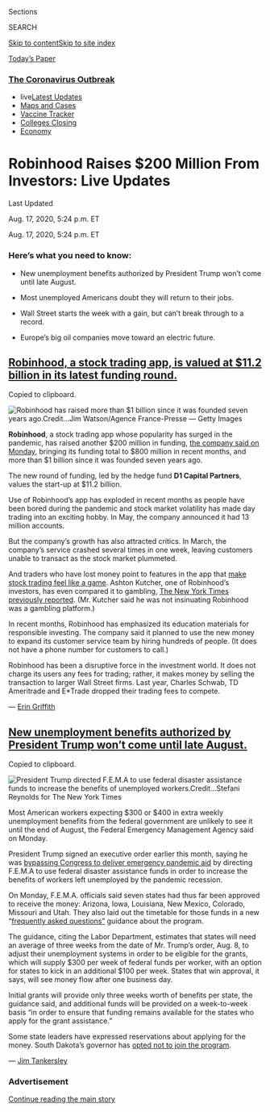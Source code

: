 <div id="app">

<div>

<div>

<div>

<div class="NYTAppHideMasthead css-ri3gv3 e1suatyy0">

<div class="section css-ui9rw0 e1suatyy2">

<div class="css-eph4ug er09x8g0">

<div class="css-6n7j50">

</div>

<span class="css-1dv1kvn">Sections</span>

<div class="css-10488qs">

<span class="css-1dv1kvn">SEARCH</span>

</div>

[Skip to content](#site-content)[Skip to site
index](#site-index)

</div>

<div class="css-10698na e1huz5gh0">

</div>

</div>

<div id="masthead-bar-one" class="section hasLinks css-15hmgas e1csuq9d3">

<div class="css-uqyvli e1csuq9d0">

</div>

<div class="css-1uqjmks e1csuq9d1">

</div>

<div class="css-9e9ivx">

[](https://myaccount.nytimes3xbfgragh.onion/auth/login?response_type=cookie&client_id=vi)

</div>

<div class="css-1bvtpon e1csuq9d2">

[Today’s
Paper](https://www.nytimes3xbfgragh.onion/section/todayspaper)

</div>

</div>

</div>

</div>

<div data-aria-hidden="false">

<div id="site-content" data-role="main">

<div class="css-1ffjgkm">

<div class="css-l9svim">

### [<span class="css-pa1jbp"><span class="css-1rxm0ex">The Coronavirus</span><span class="css-1rxm0ex"> Outbreak</span></span>](https://www.nytimes3xbfgragh.onion/news-event/coronavirus?name=styln-coronavirus-markets&region=TOP_BANNER&variant=undefined&block=storyline_menu_recirc&action=click&pgtype=LegacyCollection&impression_id=f4eb6140-e38a-11ea-8da8-0956b6b90375)

  - <span class="css-ousu42"><span class="css-12clwdu">live</span>[Latest
    Updates](https://www.nytimes3xbfgragh.onion/2020/08/20/world/coronavirus-covid.html?name=styln-coronavirus-markets&region=TOP_BANNER&variant=undefined&block=storyline_menu_recirc&action=click&pgtype=LegacyCollection&impression_id=f4eb6141-e38a-11ea-8da8-0956b6b90375)</span>
  - <span class="css-ousu42">[Maps and
    Cases](https://www.nytimes3xbfgragh.onion/interactive/2020/us/coronavirus-us-cases.html?name=styln-coronavirus-markets&region=TOP_BANNER&variant=undefined&block=storyline_menu_recirc&action=click&pgtype=LegacyCollection&impression_id=f4eb6142-e38a-11ea-8da8-0956b6b90375)</span>
  - <span class="css-ousu42">[Vaccine
    Tracker](https://www.nytimes3xbfgragh.onion/interactive/2020/science/coronavirus-vaccine-tracker.html?name=styln-coronavirus-markets&region=TOP_BANNER&variant=undefined&block=storyline_menu_recirc&action=click&pgtype=LegacyCollection&impression_id=f4eb6143-e38a-11ea-8da8-0956b6b90375)</span>
  - <span class="css-ousu42">[Colleges
    Closing](https://www.nytimes3xbfgragh.onion/2020/08/19/us/colleges-closing-covid.html?name=styln-coronavirus-markets&region=TOP_BANNER&variant=undefined&block=storyline_menu_recirc&action=click&pgtype=LegacyCollection&impression_id=f4eb6144-e38a-11ea-8da8-0956b6b90375)</span>
  - <span class="css-ousu42">[Economy](https://www.nytimes3xbfgragh.onion/live/2020/08/20/business/stock-market-today-coronavirus?name=styln-coronavirus-markets&region=TOP_BANNER&variant=undefined&block=storyline_menu_recirc&action=click&pgtype=LegacyCollection&impression_id=f4eb6145-e38a-11ea-8da8-0956b6b90375)</span>

</div>

</div>

<div class="css-ftdtgk">

<div class="css-1vkm6nb ehdk2mb0">

# Robinhood Raises $200 Million From Investors: Live Updates

</div>

<div style="max-width:100%;margin:0 auto">

<div class="css-17dprlf" data-id="100000007018136" data-slug="us-live-markets-in-article-no-chart" style="max-width:600px">

</div>

</div>

</div>

<div class="css-1eylumt">

<span>Last Updated <span class="css-1xu7vd"></span></span>

<div class="css-ki347z">

<span class="css-1656jku">Aug. 17, 2020, 5:24 p.m.
ET</span><span class="css-xwx5dt"></span>

</div>

<span class="css-1dv1kvn" data-aria-live="polite">Aug. 17, 2020, 5:24
p.m.
    ET</span>

</div>

<div id="feed-top" class="css-7pw99z">

</div>

### Here’s what you need to know:

  - [](#new-unemployment-benefits-authorized-by-president-trump-wont-come-until-late-august)
    
    <span>New unemployment benefits authorized by President Trump won’t
    come until late August.</span>

  - [](#most-unemployed-americans-doubt-they-will-return-to-their-jobs)
    
    <span>Most unemployed Americans doubt they will return to their
    jobs.</span>

  - [](#wall-street-starts-the-week-with-a-gain-but-cant-break-through-to-a-record)
    
    <span>Wall Street starts the week with a gain, but can’t break
    through to a record.</span>

  - [](#europes-big-oil-companies-move-toward-an-electric-future)
    
    <span>Europe’s big oil companies move toward an electric
    future.</span>

<div class="live-blog-post css-10d3q4a" data-test-id="live-blog-post" data-source-id="100000007292984">

<div id="robinhood-a-stock-trading-app-is-valued-at-11-2-billion-in-its-latest-funding-round" class="css-608m5d">

</div>

<div class="css-j3uhc5">

<div class="css-bd1680">

## [Robinhood, a stock trading app, is valued at $11.2 billion in its latest funding round.](#robinhood-a-stock-trading-app-is-valued-at-11-2-billion-in-its-latest-funding-round)

<span class="css-uj8f8v" data-aria-live="polite">Copied to
clipboard.</span>

</div>

</div>

<div class="css-79elbk" data-testid="photoviewer-wrapper">

<div class="css-z3e15g" data-testid="photoviewer-wrapper-hidden">

</div>

<div class="css-1a48zt4 ehw59r15" data-testid="photoviewer-children">

![<span class="css-16f3y1r e13ogyst0" data-aria-hidden="true">Robinhood
has raised more than $1 billion since it was founded seven years
ago.</span><span class="css-cnj6d5 e1z0qqy90" itemprop="copyrightHolder"><span class="css-1ly73wi e1tej78p0">Credit...</span><span><span>Jim
Watson/Agence France-Presse — Getty
Images</span></span></span>](https://static01.graylady3jvrrxbe.onion/images/2020/08/17/business/17markets-brf-robinhood/merlin_173900673_796f80b3-2187-42f6-aeca-a8703effedcc-articleLarge.jpg?quality=75&auto=webp&disable=upscale)

</div>

</div>

**Robinhood**, a stock trading app whose popularity has surged in the
pandemic, has raised another $200 million in funding, [the company said
on Monday](https://blog.robinhood.com/news/2020/8/17/series-g), bringing
its funding total to $800 million in recent months, and more than $1
billion since it was founded seven years ago.

The new round of funding, led by the hedge fund **D1 Capital Partners**,
values the start-up at $11.2 billion.

Use of Robinhood’s app has exploded in recent months as people have been
bored during the pandemic and stock market volatility has made day
trading into an exciting hobby. In May, the company announced it had 13
million accounts.

But the company’s growth has also attracted critics. In March, the
company’s service crashed several times in one week, leaving customers
unable to transact as the stock market plummeted.

And traders who have lost money point to features in the app that [make
stock trading feel like a
game](https://www.nytimes3xbfgragh.onion/2020/07/08/technology/robinhood-risky-trading.html).
Ashton Kutcher, one of Robinhood’s investors, has even compared it to
gambling, [The New York Times previously
reported](https://www.nytimes3xbfgragh.onion/2020/07/08/technology/robinhood-risky-trading.html).
(Mr. Kutcher said he was not insinuating Robinhood was a gambling
platform.)

In recent months, Robinhood has emphasized its education materials for
responsible investing. The company said it planned to use the new money
to expand its customer service team by hiring hundreds of people. (It
does not have a phone number for customers to call.)

Robinhood has been a disruptive force in the investment world. It does
not charge its users any fees for trading; rather, it makes money by
selling the transaction to larger Wall Street firms. Last year, Charles
Schwab, TD Ameritrade and E\*Trade dropped their trading fees to
compete.

<div class="css-j3uhc5">

— [<span class="css-1baulvz last-byline" itemprop="name">Erin
Griffith</span>](https://www.nytimes3xbfgragh.onion/by/erin-griffith)

</div>

</div>

<div class="live-blog-post css-10d3q4a" data-test-id="live-blog-post" data-source-id="100000007292609">

<div id="new-unemployment-benefits-authorized-by-president-trump-wont-come-until-late-august" class="css-608m5d">

</div>

<div class="css-j3uhc5">

<div class="css-bd1680">

## [New unemployment benefits authorized by President Trump won’t come until late August.](#new-unemployment-benefits-authorized-by-president-trump-wont-come-until-late-august)

<span class="css-uj8f8v" data-aria-live="polite">Copied to
clipboard.</span>

</div>

</div>

<div class="css-79elbk" data-testid="photoviewer-wrapper">

<div class="css-z3e15g" data-testid="photoviewer-wrapper-hidden">

</div>

<div class="css-1a48zt4 ehw59r15" data-testid="photoviewer-children">

![<span class="css-16f3y1r e13ogyst0" data-aria-hidden="true">President
Trump directed F.E.M.A to use federal disaster assistance funds to
increase the benefits of unemployed
workers.</span><span class="css-cnj6d5 e1z0qqy90" itemprop="copyrightHolder"><span class="css-1ly73wi e1tej78p0">Credit...</span><span><span>Stefani
Reynolds for The New York
Times</span></span></span>](https://static01.graylady3jvrrxbe.onion/images/2020/08/17/business/17markets-brf-FEMA/17markets-brf-FEMA-articleLarge.jpg?quality=75&auto=webp&disable=upscale)

</div>

</div>

Most American workers expecting $300 or $400 in extra weekly
unemployment benefits from the federal government are unlikely to see it
until the end of August, the Federal Emergency Management Agency said on
Monday.

President Trump signed an executive order earlier this month, saying he
was [bypassing Congress to deliver emergency pandemic
aid](https://www.nytimes3xbfgragh.onion/2020/08/08/us/politics/trump-stimulus-bill-coronavirus.html)
by directing F.E.M.A to use federal disaster assistance funds in order
to increase the benefits of workers left unemployed by the pandemic
recession.

On Monday, F.E.M.A. officials said seven states had thus far been
approved to receive the money: Arizona, Iowa, Louisiana, New Mexico,
Colorado, Missouri and Utah. They also laid out the timetable for those
funds in a new “[frequently asked
questions”](https://www.fema.gov/sites/default/files/2020-08/fema_supplement-lost-wages-payments-under-other-needs-assistance_faq_0.pdf)
guidance about the program.

The guidance, citing the Labor Department, estimates that states will
need an average of three weeks from the date of Mr. Trump’s order, Aug.
8, to adjust their unemployment systems in order to be eligible for the
grants, which will supply $300 per week of federal funds per worker,
with an option for states to kick in an additional $100 per week. States
that win approval, it says, will see money flow after one business day.

Initial grants will provide only three weeks worth of benefits per
state, the guidance said, and additional funds will be provided on a
week-to-week basis “in order to ensure that funding remains available
for the states who apply for the grant assistance.”

Some state leaders have expressed reservations about applying for the
money. South Dakota’s governor has [opted not to join the
program](https://www.cnn.com/2020/08/16/politics/south-dakota-trump-unemployment-benefits/index.html).

<div class="css-j3uhc5">

— [<span class="css-1baulvz last-byline" itemprop="name">Jim
Tankersley</span>](https://www.nytimes3xbfgragh.onion/by/jim-tankersley)

</div>

</div>

<div id="ad-0" class="css-1pmeh62">

<div class="css-142l3g4">

### Advertisement

[Continue reading the main
story](#after-dfp-ad-mid1)

<div id="dfp-ad-mid1" class="ad dfp-ad-mid1-wrapper" style="text-align:center;height:100%;display:block">

</div>

<div id="after-dfp-ad-mid1">

</div>

</div>

</div>

<div class="live-blog-post css-10d3q4a" data-test-id="live-blog-post" data-source-id="100000007289781">

<div id="most-unemployed-americans-doubt-they-will-return-to-their-jobs" class="css-608m5d">

</div>

<div class="css-j3uhc5">

<div class="css-bd1680">

## [Most unemployed Americans doubt they will return to their jobs.](#most-unemployed-americans-doubt-they-will-return-to-their-jobs)

<span class="css-uj8f8v" data-aria-live="polite">Copied to
clipboard.</span>

</div>

</div>

As the pandemic-induced economic crisis drags on, jobless Americans are
becoming more pessimistic about their prospects for getting back to
work.

Nearly six in 10 Americans who are out of work because of the pandemic
say they do not expect to return to their old jobs, according to a
survey this month for The New York Times by the online research platform
SurveyMonkey. That’s up from half who said the same a month ago.

Of those who are still out of work, 13 percent anticipate returning to
their old jobs in the next month, down from 22 percent a month
earlier.

<div style="max-width:100%;margin:0 auto">

<div class="css-17dprlf" data-id="100000007291560" data-slug="virus-survey-1" style="max-width:600px">

</div>

</div>

<div style="max-width:100%;margin:0 auto">

<div class="css-17dprlf" data-id="100000007291561" data-slug="virus-survey-2" style="max-width:600px">

</div>

</div>

The growing pessimism comes as hiring has slowed and other measures of
economic activity have lost momentum. The Times survey adds to the
evidence of a stall: The share of those surveyed who reported that they
had returned to work fell slightly in August, perhaps reflecting the new
wave of business closures in response to the virus. And overall consumer
confidence dipped. Only 24 percent of Americans now say they are better
off than a year ago, the lowest share in the survey’s three and a half
years.

Economists say that if a large share of Americans are unable to return
to their old jobs, the recovery will be slower. The longer the crisis
lasts, the more likely that becomes: More than half of job seekers in
the Times survey report having been out of work for five months or
longer, consistent with other data showing rising levels of long-term
unemployment.

<div class="css-j3uhc5">

— [<span class="css-1baulvz last-byline" itemprop="name">Ben
Casselman</span>](https://www.nytimes3xbfgragh.onion/by/ben-casselman)

</div>

</div>

<div class="live-blog-post css-10d3q4a" data-test-id="live-blog-post" data-source-id="100000007292068">

<div id="wall-street-starts-the-week-with-a-gain-but-cant-break-through-to-a-record" class="css-608m5d">

</div>

<div class="css-j3uhc5">

<div class="css-bd1680">

## [Wall Street starts the week with a gain, but can’t break through to a record.](#wall-street-starts-the-week-with-a-gain-but-cant-break-through-to-a-record)

<span class="css-uj8f8v" data-aria-live="polite">Copied to
clipboard.</span>

</div>

</div>

<div style="max-width:100%;margin:0 auto">

<div class="css-17dprlf" data-id="100000004753769" data-slug="live-sp-markets-chart" style="max-width:600px">

</div>

</div>

Wall Street continued to tread water just below a record, with
technology stocks again leading the gains but the market’s cautious tone
continuing to keep the rally limited.

The S\&P 500 rose about a quarter of a percent. European stocks were
also modestly higher.

For days, the S\&P 500 has toyed with — but failed to close above — its
February record of 3,386.15. The index did cross above that threshold
for a short time on Monday, but again failed to hold onto the high.

As they often have in recent days, technology stocks fared better than
the broader market, with the Nasdaq composite rising 1 percent.

Earlier Monday, Japanese authorities reported that the economy fell 7.8
percent in the second quarter, an annualized drop of 27.8 percent. It
was the third straight quarter of contraction for Japan, the world’s
third-largest economy after the United States and China. Even before the
pandemic, [Japan’s
economy](https://www.nytimes3xbfgragh.onion/2020/06/20/business/japan-unemployment.html)
was weakened by a tax increase, slowing demand from China and a series
of natural disasters last fall.

But there are signs the worst may be over. By late in the second
quarter, analysts said, the full effects of Japan’s economic stimulus
package, including cash handouts and zero-interest loans, began to be
felt, keeping joblessness and bankruptcies low.

The prospect of an economic recovery — in Japan, China or the United
States — has helped lift share prices around the world, after they
suffered a staggering decline earlier this year. On Wall Street, the
S\&P 500 is up about 50 percent since the depths of the market slump in
March, despite the millions unemployed and thousands of businesses still
shuttered.

That recovery has also been fueled by trillions of dollars pumped into
the financial markets by the [Federal
Reserve](https://www.nytimes3xbfgragh.onion/live/2020/08/12/business/stock-market-today-coronavirus/want-the-economy-to-rebound-wear-a-mask-federal-reserve-official-says)
and spending by the government to cushion the worst of the downturn. And
though the virus continues to exact a toll on the American economy, and
cases are surging in many states, investors have largely looked the
other way in recent weeks.

<div class="css-j3uhc5">

— [<span class="css-1baulvz" itemprop="name">Kevin
Granville</span>](https://www.nytimes3xbfgragh.onion/by/kevin-granville)
and <span class="css-1baulvz last-byline" itemprop="name">Mohammed
Hadi</span>

</div>

</div>

<div class="live-blog-post css-10d3q4a" data-test-id="live-blog-post" data-source-id="100000007292067">

<div id="europes-big-oil-companies-move-toward-an-electric-future" class="css-608m5d">

</div>

<div class="css-j3uhc5">

<div class="css-bd1680">

## [Europe’s big oil companies move toward an electric future.](#europes-big-oil-companies-move-toward-an-electric-future)

<span class="css-uj8f8v" data-aria-live="polite">Copied to
clipboard.</span>

</div>

</div>

<div class="css-79elbk" data-testid="photoviewer-wrapper">

<div class="css-z3e15g" data-testid="photoviewer-wrapper-hidden">

</div>

<div class="css-1a48zt4 ehw59r15" data-testid="photoviewer-children">

![<span class="css-16f3y1r e13ogyst0" data-aria-hidden="true">Royal
Dutch Shell is getting into the electric-car charging
business. </span><span class="css-cnj6d5 e1z0qqy90" itemprop="copyrightHolder"><span class="css-1ly73wi e1tej78p0">Credit...</span><span><span>Mary
Turner/Reuters</span></span></span>](https://static01.graylady3jvrrxbe.onion/images/2020/08/03/business/00oilclimate1/merlin_156670797_8d377543-4ca9-4ab0-85b0-e05fc89fc0b4-articleLarge.jpg?quality=75&auto=webp&disable=upscale)

</div>

</div>

This may turn out to be the year that oil giants, especially in Europe,
started looking more like [electric
companies](https://www.nytimes3xbfgragh.onion/2020/08/04/business/energy-environment/bp-renewable-investment.html).

Late last month, **Royal Dutch Shell** won a deal to build a vast wind
farm off the coast of the Netherlands. Earlier in the year, France’s
**Total**, which owns a battery maker, agreed to make several large
investments in solar power in Spain and a wind farm off Scotland. Total
also bought an electric and natural gas utility in Spain and is joining
Shell and **BP** in expanding its electric vehicle charging business.

At the same time, the companies are ditching plans to drill more wells
as they chop back capital budgets. Shell recently said it would delay
new fields in the Gulf of Mexico and in the North Sea, while BP has
promised not to hunt for oil in any new countries.

Prodded by
[governments](https://www.nytimes3xbfgragh.onion/2019/10/07/business/energy-environment/oil-companies-climate-change-profits.html)
and
[investors](https://www.nytimes3xbfgragh.onion/2020/01/31/business/church-of-england-climate-change.html)
to address climate change concerns about their products, Europe’s oil
companies are accelerating their production of cleaner energy — usually
electricity, sometimes
[hydrogen](https://www.nytimes3xbfgragh.onion/2019/10/07/business/energy-environment/oil-companies-climate-change-profits.html)
— and promoting natural gas, which they argue can be a cleaner
transition fuel from coal and oil to renewables.

For some executives, the sudden [plunge in demand for
oil](https://www.nytimes3xbfgragh.onion/2020/07/30/business/shell-and-total-report-big-drop-in-profits-but-made-clean-energy-investments.html?searchResultPosition=8)
caused by the pandemic — and the accompanying collapse in earnings — is
another warning that unless they change the composition of their
businesses, they risk being dinosaurs headed for extinction.

“What the world wants from energy is changing,” said [Bernard
Looney](https://www.nytimes3xbfgragh.onion/2019/10/04/business/bp-ceo-bob-dudley-bernard-looney.html),
a 29-year BP veteran who became chief executive in February, “and so we
need to change, quite frankly, what we offer the world.”

<div class="css-j3uhc5">

— [<span class="css-1baulvz last-byline" itemprop="name">Stanley
Reed</span>](https://www.nytimes3xbfgragh.onion/by/stanley-reed)

</div>

<div>

</div>

</div>

<div id="ad-1" class="css-1pmeh62">

<div class="css-142l3g4">

### Advertisement

[Continue reading the main
story](#after-dfp-ad-mid2)

<div id="dfp-ad-mid2" class="ad dfp-ad-mid2-wrapper" style="text-align:center;height:100%;display:block">

</div>

<div id="after-dfp-ad-mid2">

</div>

</div>

</div>

<div class="live-blog-post css-10d3q4a" data-test-id="live-blog-post" data-source-id="100000007292176">

<div id="heres-what-you-need-to-know-for-the-week-ahead" class="css-608m5d">

</div>

<div class="css-j3uhc5">

<div class="css-bd1680">

## [Here’s what you need to know for the week ahead.](#heres-what-you-need-to-know-for-the-week-ahead)

<span class="css-uj8f8v" data-aria-live="polite">Copied to
clipboard.</span>

</div>

</div>

🗣 The **Democratic National Convention** will take place mostly
virtually, spread out over four nights, starting tonight. Speakers
[include](https://www.washingtonpost.com/politics/unconventional-democratic-convention-will-juggle-hundreds-of-live-feeds-to-re-create-the-feel-of-a-party-celebration/2020/08/15/02f887de-de60-11ea-809e-b8be57ba616e_story.html)
former President Barack Obama, Hillary Clinton and Senator Bernie
Sanders. Senator Kamala Harris of California, the Democratic
vice-presidential candidate, will speak on Wednesday, and Joe Biden will
wrap it up on Thursday. The Times has a [guide for how to
watch](https://www.nytimes3xbfgragh.onion/2020/08/17/us/politics/democratic-national-convention-speakers-schedule.html),
and will offer live analysis throughout.

🛍 Retail earnings are in the spotlight this week, with **Home Depot**,
**Kohl’s** and **Walmart** reporting on Tuesday; **Lowe’s** and
**Target** on Wednesday; and **TJX** on Thursday.

💰 Other noteworthy reports include **Norway’s sovereign wealth fund** on
Tuesday; the shipping giant **A. P. Moller-Maersk** and the chip maker
**Nvidia** on Wednesday; and the heavy machinery manufacturer **Deere &
Company** on Friday.

**🏦** Investors will have a chance to scrutinize the latest minutes of
recent meetings at the **U.S. Federal Reserve**, released on Wednesday,
and the **European Central Bank**, due on Thursday, for clues as to what
monetary policymakers are thinking about whether more stimulus is
needed.

<div class="css-j3uhc5">

— [<span class="css-1baulvz last-byline" itemprop="name">Jason
Karaian</span>](https://www.nytimes3xbfgragh.onion/by/jason-karaian)

</div>

<div>

</div>

</div>

<div class="live-blog-post css-10d3q4a" data-test-id="live-blog-post" data-source-id="100000007292163">

<div id="the-worlds-biggest-bike-maker-steers-around-trade-obstacles" class="css-608m5d">

</div>

<div class="css-j3uhc5">

<div class="css-bd1680">

## [The world’s biggest bike maker steers around trade obstacles.](#the-worlds-biggest-bike-maker-steers-around-trade-obstacles)

<span class="css-uj8f8v" data-aria-live="polite">Copied to
clipboard.</span>

</div>

</div>

<div class="css-79elbk" data-testid="photoviewer-wrapper">

<div class="css-z3e15g" data-testid="photoviewer-wrapper-hidden">

</div>

<div class="css-1a48zt4 ehw59r15" data-testid="photoviewer-children">

![<span class="css-16f3y1r e13ogyst0" data-aria-hidden="true">The Giant
bicycle factory near Taichung,
Taiwan.</span><span class="css-cnj6d5 e1z0qqy90" itemprop="copyrightHolder"><span class="css-1ly73wi e1tej78p0">Credit...</span><span><span>An
Rong Xu for The New York
Times</span></span></span>](https://static01.graylady3jvrrxbe.onion/images/2020/08/06/business/06taiwan-bikes-2/merlin_174895581_ae9ec662-dc68-402a-b02c-b5df8ff01588-articleLarge.jpg?quality=75&auto=webp&disable=upscale)

</div>

</div>

The pandemic has caused a surge in bicycle sales around the world,
resulting in an international [bike
shortage](https://www.nytimes3xbfgragh.onion/2020/05/18/nyregion/bike-shortage-coronavirus.html).
And the world’s largest bike maker, **Giant**, expects its supplies to
remain tight for some time to come.

After President Trump started his trade war with China in 2018, Giant
moved some of its manufacturing for the American market from China to
the company’s home base in Taiwan to avoid the added tariffs. The
following year, the European Union imposed [antidumping
duties](https://www.bicycleretailer.com/international/2019/01/18/eu-imposes-stiff-anti-dumping-duties-chinese-e-bikes#.XyNs2xMzZmg)
on electric bikes from China, so Giant began making those in Taiwan,
too.

But when the pandemic caused demand for bikes to jump, Giant needed to
reverse course. With its Taiwan facility already under strain, the
company had little choice but to crank up production in China, even it
meant bearing the extra cost of tariffs.

“There’s nowhere else in the world that can go like China from zero to
100 in an instant, like a sports car. *Shyeew*\!” Giant’s chairwoman,
Bonnie Tu, said in an interview.

The Trump administration this year [temporarily lifted
tariffs](https://ustr.gov/sites/default/files/enforcement/301Investigations/%24200_Billion_Exclusions_Granted_April_2020.pdf)
on a variety of Chinese-made goods that are deemed strategically
unimportant. [Bicycles made the
list](https://www.federalregister.gov/documents/2020/02/05/2020-02225/notice-of-product-exclusions-chinas-acts-policies-and-practices-related-to-technology-transfer),
which made it easier for Giant to go back to producing some of its bikes
for the U.S. market in China.

But [the tariff pause](https://peopleforbikes.org/exclusions/) for
certain types of bikes expired this month, meaning Giant may need to
adjust its supply arrangements yet again.

Today all of Giant’s factories are running nearly at full steam. Despite
the rush of first-time bike buyers, Ms. Tu does not plan to “blindly”
invest in new manufacturing capacity.

“Every boom ends someday,” she said. “It’s just a question of whether it
ends quickly or slowly.”

<div class="css-j3uhc5">

— [<span class="css-1baulvz last-byline" itemprop="name">Raymond
Zhong</span>](https://www.nytimes3xbfgragh.onion/by/raymond-zhong)

</div>

<div>

</div>

</div>

<div class="live-blog-post css-10d3q4a" data-test-id="live-blog-post" data-source-id="100000007291765">

<div id="kids-with-few-places-to-go-make-roblox-a-hit" class="css-608m5d">

</div>

<div class="css-j3uhc5">

<div class="css-bd1680">

## [Kids with few places to go make Roblox a hit.](#kids-with-few-places-to-go-make-roblox-a-hit)

<span class="css-uj8f8v" data-aria-live="polite">Copied to
clipboard.</span>

</div>

</div>

<div class="css-79elbk" data-testid="photoviewer-wrapper">

<div class="css-z3e15g" data-testid="photoviewer-wrapper-hidden">

</div>

<div class="css-1a48zt4 ehw59r15" data-testid="photoviewer-children">

![<span class="css-16f3y1r e13ogyst0" data-aria-hidden="true">Garvey
Mortley, 12, with her mother, Amber Coleman-Mortley. Garvey is spending
a lot more time in the pandemic playing on the gaming site
Roblox.</span><span class="css-cnj6d5 e1z0qqy90" itemprop="copyrightHolder"><span class="css-1ly73wi e1tej78p0">Credit...</span><span><span>Andrew
Mangum for The New York
Times</span></span></span>](https://static01.graylady3jvrrxbe.onion/images/2020/08/17/business/00roblox1-print/merlin_175488597_aaf83b6d-54d7-4633-929f-5814cb11ebec-articleLarge.jpg?quality=75&auto=webp&disable=upscale)

</div>

</div>

The coronavirus has created some pandemic winners, as people shop in
droves
on[](https://www.nytimes3xbfgragh.onion/live/2020/07/30/business/stock-market-today-coronavirus#amazons-earnings-double-as-sales-surge)**[Amazon](https://www.nytimes3xbfgragh.onion/live/2020/07/30/business/stock-market-today-coronavirus#amazons-earnings-double-as-sales-surge)**,
[buy](https://www.nytimes3xbfgragh.onion/2020/05/06/technology/peloton-boom-workout-virus.html)**[Peloton](https://www.nytimes3xbfgragh.onion/2020/05/06/technology/peloton-boom-workout-virus.html)**[bikes](https://www.nytimes3xbfgragh.onion/2020/05/06/technology/peloton-boom-workout-virus.html)
to exercise at home and head to [drive-in
movies](https://www.nytimes3xbfgragh.onion/2020/03/24/style/drive-in-theaters-coronavirus.html).
For children, there are pandemic victors, too — and chief among them is
**Roblox**, a 14-year-old online gaming site and app with Lego-like
characters and millions of virtual worlds to explore.

Since February, the number of active players on Roblox has jumped about
35 percent, reaching 164 million in July, [according to
RTrack](https://blog.rtrack.live/index.php/2020/08/02/roblox-continues-upward-ascent-with-164-million-monthly-active-users/),
a site that tracks Roblox data. About three-quarters of American
children ages 9 to 12 are now on the platform, according to Roblox. And
players spent three billion hours on the site and app in July, twice as
much as they did in February, the company said.

With so much time at home starting in March, Garvey Mortley began
logging more hours in the online universe, building virtual houses,
adopting digital pets and racing other players in obstacle courses. She
said she now plays Roblox on her laptop for up to five hours a day while
chatting with friends on her phone, up from an hour or two before [the
pandemic](https://www.nytimes3xbfgragh.onion/news-event/coronavirus?name=styln-coronavirus-national&region=TOP_BANNER&variant=1_Show&block=storyline_menu_recirc&action=click&pgtype=Interactive&impression_id=cfb8d020-dd71-11ea-bf10-75191c97e453).
“It’s like my main passion,” said Garvey, 12. “It’s pretty diverse, and
you can meet people around the world.”

Roblox is free to play, but gamers pay real money — often $5 or $10 at a
time — to become premium members and to buy an in-game currency called
Robux, which lets them buy clothing, weapons and even hot air balloons
for their characters.

“At a time like this, where people are housebound, being able to escape
into the digital world and have these kinds of fun, imaginative
experiences with a friend, is very, very relevant,” said Craig Donato,
Roblox’s chief business officer.

<div class="css-j3uhc5">

— [<span class="css-1baulvz last-byline" itemprop="name">Kellen
Browning</span>](https://www.nytimes3xbfgragh.onion/by/kellen-browning)

</div>

<div>

</div>

</div>

<div id="ad-2" class="css-1pmeh62">

<div class="css-142l3g4">

### Advertisement

[Continue reading the main
story](#after-dfp-ad-mid3)

<div id="dfp-ad-mid3" class="ad dfp-ad-mid3-wrapper" style="text-align:center;height:100%;display:block">

</div>

<div id="after-dfp-ad-mid3">

</div>

</div>

</div>

<div class="live-blog-post css-10d3q4a" data-test-id="live-blog-post" data-source-id="100000007290361">

<div id="nursing-homes-with-safety-problems-are-deploying-lobbyists-with-trump-ties" class="css-608m5d">

</div>

<div class="css-j3uhc5">

<div class="css-bd1680">

## [Nursing homes with safety problems are deploying lobbyists with Trump ties.](#nursing-homes-with-safety-problems-are-deploying-lobbyists-with-trump-ties)

<span class="css-uj8f8v" data-aria-live="polite">Copied to
clipboard.</span>

</div>

</div>

<div class="css-79elbk" data-testid="photoviewer-wrapper">

<div class="css-z3e15g" data-testid="photoviewer-wrapper-hidden">

</div>

<div class="css-1a48zt4 ehw59r15" data-testid="photoviewer-children">

![<span class="css-16f3y1r e13ogyst0" data-aria-hidden="true">The
LifeCare Center of Kirkland in Washington State had the country’s first
coronavirus outbreak in
March.</span><span class="css-cnj6d5 e1z0qqy90" itemprop="copyrightHolder"><span class="css-1ly73wi e1tej78p0">Credit...</span><span><span>Ruth
Fremson/The New York
Times</span></span></span>](https://static01.graylady3jvrrxbe.onion/images/2020/08/13/business/00Virus-NursingHomeLobby-Kirkland-01/merlin_175635402_7f931de3-acb5-4688-9dd8-3dcb8fce07b6-articleLarge.jpg?quality=75&auto=webp&disable=upscale)

</div>

</div>

Nursing homes have been the center of America’s coronavirus pandemic,
with more than 62,000 residents and staff dying from Covid-19 at nursing
homes and other long-term care facilities, about 40 percent of the
country’s Covid-19 fatalities.

Now, the lightly regulated industry is campaigning in Washington for
federal help that could increase its profits.

Some of the country’s largest nursing-home companies — including those
with long histories of safety violations and misusing public funds —
have assembled a fleet of lobbyists, many with close ties to the Trump
administration.

  - Eliezer Scheiner, a nursing-home owner and major donor to President
    Trump, recently retained [Brian
    Ballard](http://ballardpartners.com/the-team/brian-d-ballard/), a
    friend of the president who used to lobby on behalf of Mr. Trump’s
    business.

  - **Genesis Healthcare**, the largest nursing-home chain in the United
    States, hired two former top White House aides, including [Jim
    Schultz](https://www.cozen.com/people/bios/schultz-james), a former
    special assistant to Mr. Trump.

  - **LifeCare Centers of America**, whose Kirkland, Wash., facility had
    the country’s first coronavirus outbreak in March, brought on four
    former Republican Senate aides.

  - The industry’s main trade group enlisted Haley Barbour, a former
    chairman of the Republic National Committee.

It is hardly unusual for embattled industries to seek help from
Washington. But the fact that individual nursing-home companies are
hiring lobbyists, not just relying on trade associations, reflects the
ambitious nature of the industry’s mobilization.

Nursing homes — many of which were in deep [financial
trouble](https://www.nytimes3xbfgragh.onion/2020/05/07/business/coronavirus-nursing-homes.html)
even before the pandemic — are also on the hunt for government cash
infusions through the federal economic rescue that became law in March,
as well as any future stimulus bills.

Among the industry’s biggest goals, though, is for the federal
government to block residents and their families from suing nursing
homes for wrongful deaths and other malpractice claims — even those that
have nothing to do with Covid-19.

<div class="css-j3uhc5">

— [<span class="css-1baulvz" itemprop="name">Jessica
Silver-Greenberg</span>](https://www.nytimes3xbfgragh.onion/by/jessica-silver-greenberg)
and [<span class="css-1baulvz last-byline" itemprop="name">Jesse
Drucker</span>](https://www.nytimes3xbfgragh.onion/by/jesse-drucker)

</div>

<div>

</div>

</div>

<div>

</div>

<div>

</div>

</div>

## Site Index

<div>

</div>

## Site Information Navigation

  - [© <span>2020</span> <span>The New York Times
    Company</span>](https://help.nytimes3xbfgragh.onion/hc/en-us/articles/115014792127-Copyright-notice)

<!-- end list -->

  - [NYTCo](https://www.nytco.com/)
  - [Contact
    Us](https://help.nytimes3xbfgragh.onion/hc/en-us/articles/115015385887-Contact-Us)
  - [Work with us](https://www.nytco.com/careers/)
  - [Advertise](https://nytmediakit.com/)
  - [T Brand Studio](http://www.tbrandstudio.com/)
  - [Your Ad
    Choices](https://www.nytimes3xbfgragh.onion/privacy/cookie-policy#how-do-i-manage-trackers)
  - [Privacy](https://www.nytimes3xbfgragh.onion/privacy)
  - [Terms of
    Service](https://help.nytimes3xbfgragh.onion/hc/en-us/articles/115014893428-Terms-of-service)
  - [Terms of
    Sale](https://help.nytimes3xbfgragh.onion/hc/en-us/articles/115014893968-Terms-of-sale)
  - [Site
    Map](https://spiderbites.nytimes3xbfgragh.onion)
  - [Help](https://help.nytimes3xbfgragh.onion/hc/en-us)
  - [Subscriptions](https://www.nytimes3xbfgragh.onion/subscription?campaignId=37WXW)

</div>

</div>

</div>

</div>
